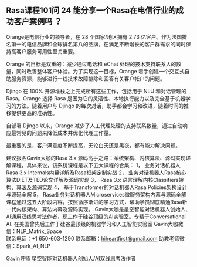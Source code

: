 ## Rasa课程101问 24 能分享一个Rasa在电信行业的成功客户案例吗 ？ 
Orange是电信行业的领导者，在 28 个国家/地区拥有 2.73 亿客户。作为法国排名第一的电信品牌和全球排名第八的品牌，在满足不断增长的客户群需求的同时保持高客户服务可用性至关重要。

Orange 的目标是双重的：减少通过电话和 eChat 处理的技术支持联系人的数量，同时改善整体客户体验。为了实现这一目标，Orange 着手创建一个交互式自助服务资源，能够进行一线技术故障排除和回答有关客户帐户的问题。

Djingo 在 100% 开源堆栈之上完成所有这些工作，包括用于 NLU 和对话管理的 Rasa。Orange 选择 Rasa 是因为它的灵活性、本地执行能力以及完全基于机器学习的方法。随着用户与 Djingo 的每次对话，助手都会学习和改进，随着时间的推移提供更高的准确性。
 
自部署 Djingo 以来，Orange 减少了人工代理处理的支持联系数量，通过自动响应最常见的问题来降低成本并优化代理工作量。

最重要的是，客户满意度不断提高，无论白天还是黑夜，都有能力解决问题。

建议报名Gavin大咖的Rasa 3.x 源码高手之路：系统架构、内核算法、源码实现详解课程，具体来说，该系统课程是以下五大课程的合集：
1，    业务对话机器人Rasa 3.x Internals内幕详解及Rasa框架定制实战
2，    业务对话机器人Rasa核心算法DIET及TED论文详解及源码实现
3，    Rasa 3.x 语言理解内核Classifiers架构、算法及源码实现
4，    基于Transformer的对话机器人Rasa Policies架构设计与源码全解
5，    Rasa业务对话机器人Microservices微服务架构内幕与源码全解
课程通过这五大阶段内容，按照循序渐进的学习方式，帮助学员彻底精通Rasa新一代内核架构、算法内幕及源码实现。
Gavin大咖是星空智能对话机器人创始人、AI通用双线思考法作者，现工作于硅谷顶级的AI实验室。专精于Conversational AI. 在美国曾先后工作于硅谷最顶级的机器学习和人工智能实验室 
Gavin大咖微信：NLP_Matrix_Space  
联系电话：+1 650-603-1290
联系邮箱：hiheartfirst@gmail.com
助教老师微信：Spark_AI_NLP   


Gavin导师
星空智能对话机器人创始人/AI双线思考法作者

